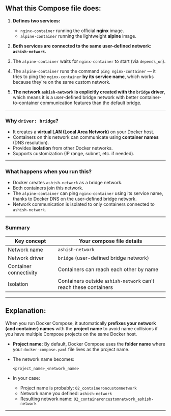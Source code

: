 ## What this Compose file does:

1. **Defines two services:**

    * `nginx-container` running the official **nginx** image.
    * `alpine-container` running the lightweight **alpine** image.

2. **Both services are connected to the same user-defined network: `ashish-network`.**

3. The `alpine-container` waits for `nginx-container` to start (via `depends_on`).

4. The `alpine-container` runs the command `ping nginx-container` — it tries to ping the `nginx-container` **by its service name**, which works because they're on the same custom network.

5. **The network `ashish-network` is explicitly created with the `bridge` driver**, which means it is a user-defined bridge network with better container-to-container communication features than the default bridge.

---

### Why `driver: bridge`?

* It creates a **virtual LAN (Local Area Network)** on your Docker host.
* Containers on this network can communicate using **container names** (DNS resolution).
* Provides **isolation** from other Docker networks.
* Supports customization (IP range, subnet, etc. if needed).

---

### What happens when you run this?

* Docker creates `ashish-network` as a bridge network.
* Both containers join this network.
* The `alpine-container` can ping `nginx-container` using its service name, thanks to Docker DNS on the user-defined bridge network.
* Network communication is isolated to only containers connected to `ashish-network`.

---

### Summary

| Key concept            | Your compose file details                                        |
| ---------------------- | ---------------------------------------------------------------- |
| Network name           | `ashish-network`                                                 |
| Network driver         | `bridge` (user-defined bridge network)                           |
| Container connectivity | Containers can reach each other by name                          |
| Isolation              | Containers outside `ashish-network` can't reach these containers |

---

## Explanation:

When you run Docker Compose, it automatically **prefixes your network (and container) names** with the **project name** to avoid name collisions if you have multiple Compose projects on the same Docker host.

* **Project name:** By default, Docker Compose uses the **folder name** where your `docker-compose.yaml` file lives as the project name.
* The network name becomes:

  ```
  <project_name>_<network_name>
  ```
* In your case:

    * Project name is probably: `02_containeroncustomnetwork`
    * Network name you defined: `ashish-network`
    * Resulting network name: `02_containeroncustomnetwork_ashish-network`

---

